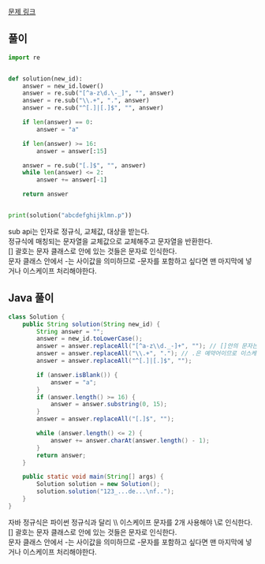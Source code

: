 
[문제 링크](https://programmers.co.kr/learn/courses/30/lessons/72410)


## 풀이
```python
import re


def solution(new_id):
    answer = new_id.lower()  
    answer = re.sub("[^a-z\d.\-_]", "", answer)
    answer = re.sub("\\.+", ".", answer)
    answer = re.sub("^[.]|[.]$", "", answer)

    if len(answer) == 0:
        answer = "a"

    if len(answer) >= 16:
        answer = answer[:15]

    answer = re.sub("[.]$", "", answer)
    while len(answer) <= 2:
        answer += answer[-1]

    return answer


print(solution("abcdefghijklmn.p"))

```
sub api는 인자로 정규식, 교체값, 대상을 받는다.  
정규식에 매칭되는 문자열을 교체값으로 교체해주고 문자열을 반환한다.  
[] 괄호는 문자 클래스로 안에 있는 것들은 문자로 인식한다.  
문자 클래스 안에서 -는 사이값을 의미하므로 -문자를 포함하고 싶다면 맨 마지막에 넣거나 이스케이프 처리해야한다.  

## Java 풀이
```java
class Solution {
    public String solution(String new_id) {
        String answer = "";
        answer = new_id.toLowerCase();
        answer = answer.replaceAll("[^a-z\\d._-]+", ""); // []안의 문자는 문자로 인식한다. 이스케이프로 시작하는 예약어 아니면 그냥 문자로 인식한다.
        answer = answer.replaceAll("\\.+", "."); // .은 예약어이므로 이스케이프로 문자 .임을 알린다.
        answer = answer.replaceAll("^[.]|[.]$", "");

        if (answer.isBlank()) {
            answer = "a";
        }
        if (answer.length() >= 16) {
            answer = answer.substring(0, 15);
        }
        answer = answer.replaceAll("[.]$", "");

        while (answer.length() <= 2) {
            answer += answer.charAt(answer.length() - 1);
        }
        return answer;
    }

    public static void main(String[] args) {
        Solution solution = new Solution();
        solution.solution("123_...de...\nf..");
    }
}
```
자바 정규식은 파이썬 정규식과 달리 \\\\ 이스케이프 문자를 2개 사용해야 \로 인식한다.  
[] 괄호는 문자 클래스로 안에 있는 것들은 문자로 인식한다.  
문자 클래스 안에서 -는 사이값을 의미하므로 -문자를 포함하고 싶다면 맨 마지막에 넣거나 이스케이프 처리해야한다.
